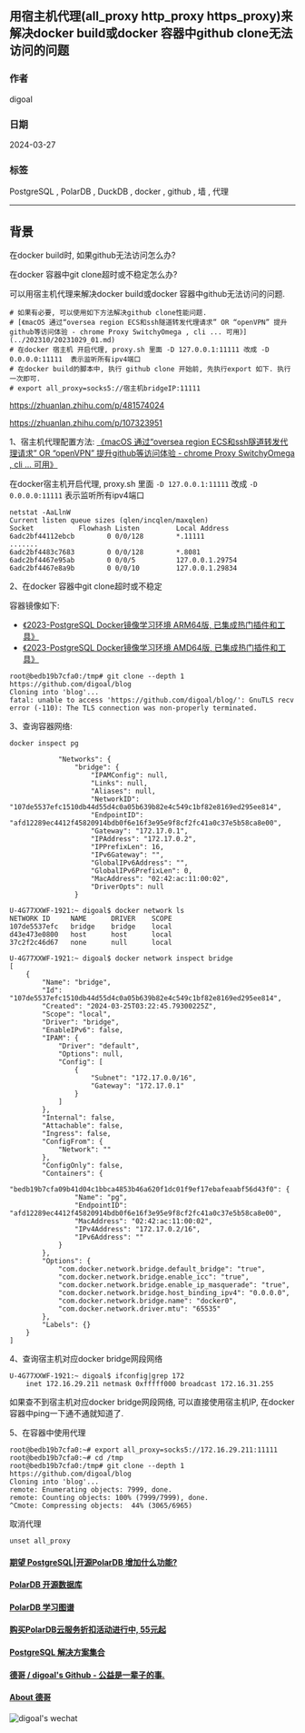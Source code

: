 ## 用宿主机代理(all_proxy http_proxy https_proxy)来解决docker build或docker 容器中github clone无法访问的问题   
                                                                                        
### 作者                                                                                        
digoal                                                                                        
                                                                                        
### 日期                                                                                        
2024-03-27                                                                                
                                                                                        
### 标签                                                                                        
PostgreSQL , PolarDB , DuckDB , docker , github , 墙 , 代理                      
                                                                                        
----                                                                                        
                                                                                        
## 背景       
在docker build时, 如果github无法访问怎么办?  
  
在docker 容器中git clone超时或不稳定怎么办?  
  
可以用宿主机代理来解决docker build或docker 容器中github无法访问的问题.   
```  
# 如果有必要, 可以使用如下方法解决github clone性能问题.         
# [《macOS 通过“oversea region ECS和ssh隧道转发代理请求” OR “openVPN” 提升github等访问体验 - chrome Proxy SwitchyOmega , cli ... 可用》](../202310/20231029_01.md)    
# 在docker 宿主机 开启代理, proxy.sh 里面 -D 127.0.0.1:11111 改成 -D 0.0.0.0:11111  表示监听所有ipv4端口  
# 在docker build的脚本中, 执行 github clone 开始前, 先执行export 如下. 执行一次即可.     
# export all_proxy=socks5://宿主机bridgeIP:11111    
```  
  
https://zhuanlan.zhihu.com/p/481574024   
  
https://zhuanlan.zhihu.com/p/107323951  
  
  
1、宿主机代理配置方法: [《macOS 通过“oversea region ECS和ssh隧道转发代理请求” OR “openVPN” 提升github等访问体验 - chrome Proxy SwitchyOmega , cli ... 可用》](../202310/20231029_01.md)    
  
在docker宿主机开启代理, proxy.sh 里面 `-D 127.0.0.1:11111` 改成 `-D 0.0.0.0:11111` 表示监听所有ipv4端口  
```
netstat -AaLlnW
Current listen queue sizes (qlen/incqlen/maxqlen)
Socket           Flowhash Listen         Local Address                          
6adc2bf44112ebcb        0 0/0/128        *.11111                                       
.......                            
6adc2bf4483c7683        0 0/0/128        *.8081                                        
6adc2bf4467e95ab        0 0/0/5          127.0.0.1.29754                               
6adc2bf4467e8a9b        0 0/0/10         127.0.0.1.29834 
```
  
  
2、在docker 容器中git clone超时或不稳定  
  
容器镜像如下:   
- [《2023-PostgreSQL Docker镜像学习环境 ARM64版, 已集成热门插件和工具》](../202308/20230814_02.md)       
- [《2023-PostgreSQL Docker镜像学习环境 AMD64版, 已集成热门插件和工具》](../202307/20230710_03.md)       
  
```  
root@bedb19b7cfa0:/tmp# git clone --depth 1 https://github.com/digoal/blog  
Cloning into 'blog'...  
fatal: unable to access 'https://github.com/digoal/blog/': GnuTLS recv error (-110): The TLS connection was non-properly terminated.  
```  
  
3、查询容器网络:  
```  
docker inspect pg  
  
            "Networks": {  
                "bridge": {  
                    "IPAMConfig": null,  
                    "Links": null,  
                    "Aliases": null,  
                    "NetworkID": "107de5537efc1510db44d55d4c0a05b639b82e4c549c1bf82e8169ed295ee814",  
                    "EndpointID": "afd12289ec4412f45820914bdb0f6e16f3e95e9f8cf2fc41a0c37e5b58ca8e00",  
                    "Gateway": "172.17.0.1",  
                    "IPAddress": "172.17.0.2",  
                    "IPPrefixLen": 16,  
                    "IPv6Gateway": "",  
                    "GlobalIPv6Address": "",  
                    "GlobalIPv6PrefixLen": 0,  
                    "MacAddress": "02:42:ac:11:00:02",  
                    "DriverOpts": null  
                }  
```  
  
```  
U-4G77XXWF-1921:~ digoal$ docker network ls  
NETWORK ID     NAME      DRIVER    SCOPE  
107de5537efc   bridge    bridge    local  
d43e473e0800   host      host      local  
37c2f2c46d67   none      null      local  
```  
  
```  
U-4G77XXWF-1921:~ digoal$ docker network inspect bridge  
[  
    {  
        "Name": "bridge",  
        "Id": "107de5537efc1510db44d55d4c0a05b639b82e4c549c1bf82e8169ed295ee814",  
        "Created": "2024-03-25T03:22:45.79300225Z",  
        "Scope": "local",  
        "Driver": "bridge",  
        "EnableIPv6": false,  
        "IPAM": {  
            "Driver": "default",  
            "Options": null,  
            "Config": [  
                {  
                    "Subnet": "172.17.0.0/16",  
                    "Gateway": "172.17.0.1"  
                }  
            ]  
        },  
        "Internal": false,  
        "Attachable": false,  
        "Ingress": false,  
        "ConfigFrom": {  
            "Network": ""  
        },  
        "ConfigOnly": false,  
        "Containers": {  
            "bedb19b7cfa09b41d04c1bbca4853b46a620f1dc01f9ef17ebafeaabf56d43f0": {  
                "Name": "pg",  
                "EndpointID": "afd12289ec4412f45820914bdb0f6e16f3e95e9f8cf2fc41a0c37e5b58ca8e00",  
                "MacAddress": "02:42:ac:11:00:02",  
                "IPv4Address": "172.17.0.2/16",  
                "IPv6Address": ""  
            }  
        },  
        "Options": {  
            "com.docker.network.bridge.default_bridge": "true",  
            "com.docker.network.bridge.enable_icc": "true",  
            "com.docker.network.bridge.enable_ip_masquerade": "true",  
            "com.docker.network.bridge.host_binding_ipv4": "0.0.0.0",  
            "com.docker.network.bridge.name": "docker0",  
            "com.docker.network.driver.mtu": "65535"  
        },  
        "Labels": {}  
    }  
]  
```  
  
4、查询宿主机对应docker bridge网段网络  
```  
U-4G77XXWF-1921:~ digoal$ ifconfig|grep 172  
	inet 172.16.29.211 netmask 0xfffff000 broadcast 172.16.31.255  
```
   
如果查不到宿主机对应docker bridge网段网络, 可以直接使用宿主机IP, 在docker容器中ping一下通不通就知道了.   
  
5、在容器中使用代理  
```  
root@bedb19b7cfa0:~# export all_proxy=socks5://172.16.29.211:11111     
root@bedb19b7cfa0:~# cd /tmp  
root@bedb19b7cfa0:/tmp# git clone --depth 1 https://github.com/digoal/blog  
Cloning into 'blog'...  
remote: Enumerating objects: 7999, done.  
remote: Counting objects: 100% (7999/7999), done.  
^Cmote: Compressing objects:  44% (3065/6965)  
```
  
取消代理
```
unset all_proxy
```
        
  
#### [期望 PostgreSQL|开源PolarDB 增加什么功能?](https://github.com/digoal/blog/issues/76 "269ac3d1c492e938c0191101c7238216")
  
  
#### [PolarDB 开源数据库](https://openpolardb.com/home "57258f76c37864c6e6d23383d05714ea")
  
  
#### [PolarDB 学习图谱](https://www.aliyun.com/database/openpolardb/activity "8642f60e04ed0c814bf9cb9677976bd4")
  
  
#### [购买PolarDB云服务折扣活动进行中, 55元起](https://www.aliyun.com/activity/new/polardb-yunparter?userCode=bsb3t4al "e0495c413bedacabb75ff1e880be465a")
  
  
#### [PostgreSQL 解决方案集合](../201706/20170601_02.md "40cff096e9ed7122c512b35d8561d9c8")
  
  
#### [德哥 / digoal's Github - 公益是一辈子的事.](https://github.com/digoal/blog/blob/master/README.md "22709685feb7cab07d30f30387f0a9ae")
  
  
#### [About 德哥](https://github.com/digoal/blog/blob/master/me/readme.md "a37735981e7704886ffd590565582dd0")
  
  
![digoal's wechat](../pic/digoal_weixin.jpg "f7ad92eeba24523fd47a6e1a0e691b59")
  
